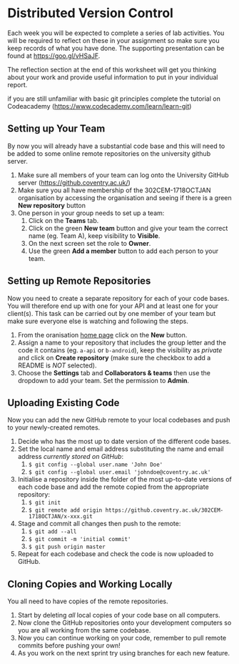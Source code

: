 
# Distributed Version Control

Each week you will be expected to complete a series of lab activities. You will be required to reflect on these in your assignment so make sure you keep records of what you have done. The supporting presentation can be found at https://goo.gl/vHSaJF.

The reflection section at the end of this worksheet will get you thinking about your work and provide useful information to put in your individual report.

if you are still unfamiliar with basic git principles complete the tutorial on Codeacademy (https://www.codecademy.com/learn/learn-git)

## Setting up Your Team

By now you will already have a substantial code base and this will need to be added to some online remote repositories on the university github server.

1. Make sure all members of your team can log onto the University GitHub server (https://github.coventry.ac.uk/)
2. Make sure you all have membership of the 302CEM-1718OCTJAN organisation by accessing the organisation and seeing if there is a green **New repository** button
3. One person in your group needs to set up a team:
    1. Click on the **Teams** tab.
    2. Click on the green **New team** button and give your team the correct name (eg. Team A), keep visibility to **Visible**.
    3. On the next screen set the role to **Owner**.
    4. Use the green **Add a member** button to add each person to your team.

## Setting up Remote Repositories

Now you need to create a separate repository for each of your code bases. You will therefore end up with one for your API and at least one for your client(s). This task can be carried out by one member of your team but make sure everyone else is watching and following the steps.

1. From the oranisation [home page](https://github.coventry.ac.uk/302CEM-1718OCTJAN) click on the **New** button.
2. Assign a name to your repository that includes the group letter and the code it contains (eg. `a-api` or `b-android`), keep the visibility as _private_ and click on **Create repository** (make sure the checkbox to add a README is _NOT_ selected).
3. Choose the **Settings** tab and **Collaborators & teams** then use the dropdown to add your team. Set the permission to **Admin**.

## Uploading Existing Code

Now you can add the new GitHub remote to your local codebases and push to your newly-created remotes.

1. Decide who has the most up to date version of the different code bases.
2. Set the local name and email address substituting the name and email address _currently stored on GitHub_:
    1. `$ git config --global user.name 'John Doe'`
    2. `$ git config --global user.email 'johndoe@coventry.ac.uk'`
3. Initialise a repository inside the folder of the most up-to-date versions of each code base and add the remote copied from the appropriate repository:
    1. `$ git init`
    2. `$ git remote add origin https://github.coventry.ac.uk/302CEM-1718OCTJAN/x-xxx.git`
4. Stage and commit all changes then push to the remote:
    1. `$ git add --all`
    2. `$ git commit -m 'initial commit'`
    3. `$ git push origin master`
5. Repeat for each codebase and check the code is now uploaded to GitHub.

## Cloning Copies and Working Locally

You all need to have copies of the remote repositories.

1. Start by deleting _all_ local copies of your code base on all computers.
2. Now clone the GitHub repositories onto your development computers so you are all working from the same codebase.
3. Now you can continue working on your code, remember to pull remote commits before pushing your own!
4. As you work on the next sprint try using branches for each new feature.
